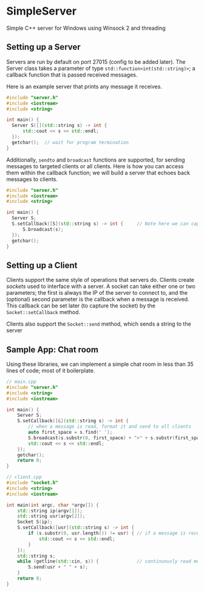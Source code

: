 # SimpleServer
Simple C++ server for Windows using Winsock 2 and threading

## Setting up a Server

Servers are run by default on port 27015 (config to be added later). The Server class takes a parameter of type `std::function<int(std::string)>`; a callback function that is passed received messages.

Here is an example server that prints any message it receives.

``` cpp
#include "server.h"
#include <iostream>
#include <string>

int main() {
  Server S([](std::string s) -> int {
      std::cout << s << std::endl;
  });
  getchar();  // wait for program termination
}
```

Additionally, `sendto` and `broadcast` functions are supported, for sending messages to targeted clients or all clients. Here is how you can access them within the callback function; we will build a server that echoes back messages to clients.

``` cpp
#include "server.h"
#include <iostream>
#include <string>

int main() {
  Server S;
  S.setCallback([S](std::string s) -> int {     // Note here we can capture S to call the broadcast function
      S.broadcast(s);
  });
  getchar();
}
```

## Setting up a Client

Clients support the same style of operations that servers do. Clients create _sockets_ used to interface with a server. A socket can take either one or two parameters; the first is always the IP of the server to connect to, and the (optional) second parameter is the callback when a message is received. This callback can be set later (to capture the socket) by the `Socket::setCallback` method.

Clients also support the `Socket::send` method, which sends a string to the server

## Sample App: Chat room

Using these libraries, we can implement a simple chat room in less than 35 lines of code; most of it boilerplate.

``` cpp
// main.cpp
#include "server.h"
#include <string>
#include <iostream>

int main() {
	Server S;
	S.setCallback([&](std::string s) -> int {
		// when a message is read, format it and send to all clients
		auto first_space = s.find(' ');
		S.broadcast(s.substr(0, first_space) + ">" + s.substr(first_space, s.length()));
		std::cout << s << std::endl;
	});
	getchar();
	return 0;	
}	
```

``` cpp
// client.cpp
#include "socket.h"
#include <string>
#include <iostream>

int main(int argc, char *argv[]) {
	std::string ip(argv[1]);
	std::string usr(argv[2]);
	Socket S(ip);
	S.setCallback([usr](std::string s) -> int {
		if (s.substr(0, usr.length()) != usr) {	// if a message is received from someone else, display it
			std::cout << s << std::endl;
		}
	});
	std::string s;
	while (getline(std::cin, s)) {				// continuously read messages; send to server
		S.send(usr + " " + s);
	}
	return 0;
}
```
